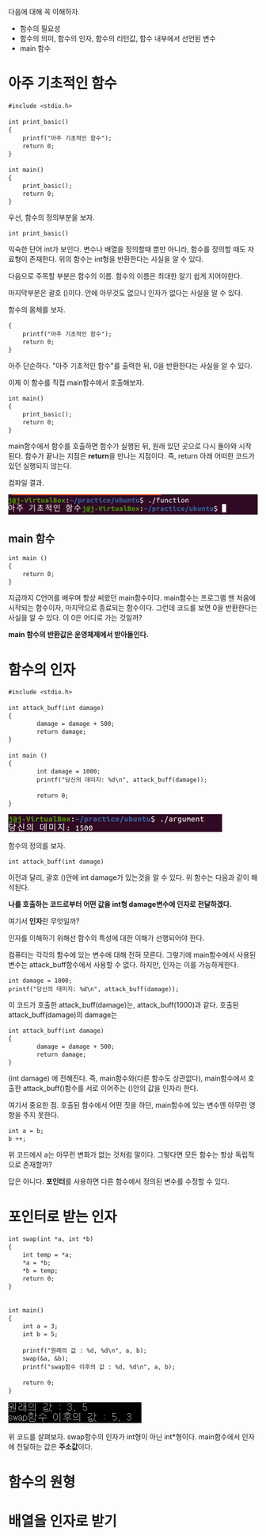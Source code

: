 다음에 대해 꼭 이해하자.

- 함수의 필요성
- 함수의 의미, 함수의 인자, 함수의 리턴값, 함수 내부에서 선언된 변수
- main 함수

# 아주 기초적인 함수

    #include <stdio.h>

    int print_basic()
    {
        printf("아주 기초적인 함수");
        return 0;
    }

    int main()
    {
        print_basic();
        return 0;
    }

우선, 함수의 정의부분을 보자.

    int print_basic()

익숙한 단어 int가 보인다. 변수나 배열을 정의할때 뿐만 아니라, 함수를 정의할 때도 자료형이 존재한다. 위의 함수는 int형을 반환한다는 사실을 알 수 있다.

다음으로 주목할 부분은 함수의 이름. 함수의 이름은 최대한 알기 쉽게 지어야한다.

마지막부분은 괄호 ()이다. 안에 아무것도 없으니 인자가 없다는 사실을 알 수 있다.

함수의 몸체를 보자.

    {
        printf("아주 기초적인 함수");
        return 0;
    }

아주 단순하다. "아주 기초적인 함수"를 출력한 뒤, 0을 반환한다는 사실을 알 수 있다.

이제 이 함수를 직접 main함수에서 호출해보자.

    int main()
    {
        print_basic();
        return 0;
    }

main함수에서 함수를 호출하면 함수가 실행된 뒤, 원래 있던 곳으로 다시 돌아와 시작된다. 함수가 끝나는 지점은 **return**을 만나는 지점이다.
즉, return 아래 어떠한 코드가 있던 실행되지 않는다.

컴파일 결과.

![](/img/function_0.PNG)

## main 함수

    int main ()
    {
        return 0;
    }

지금까지 C언어를 배우며 항상 써왔던 main함수이다. main함수는 프로그램 맨 처음에 시작되는 함수이자, 마지막으로 종료되는 함수이다. 그런데 코드를 보면 0을 반환한다는 사실을 알 수 있다. 이 0은 어디로 가는 것일까?

**main 함수의 반환값은 운영체제에서 받아들인다.**

# 함수의 인자

    #include <stdio.h>

    int attack_buff(int damage)
    {
            damage = damage + 500;
            return damage;
    }

    int main ()
    {
            int damage = 1000;
            printf("당신의 데미지: %d\n", attack_buff(damage));

            return 0;
    }

![](/img/function_1.PNG)

함수의 정의를 보자.

    int attack_buff(int damage)

이전과 달리, 괄호 ()안에 int damage가 있는것을 알 수 있다.
위 함수는 다음과 같이 해석된다.

**나를 호출하는 코드로부터 어떤 값을 int형 damage변수에 인자로 전달하겠다.**

여기서 **인자**란 무엇일까?

인자를 이해하기 위해선 함수의 특성에 대한 이해가 선행되어야 한다.

컴퓨터는 각각의 함수에 있는 변수에 대해 전혀 모른다. 그렇기에 main함수에서 사용된 변수는 attack_buff함수에서 사용할 수 없다.
하지만, 인자는 이를 가능하게한다.

    int damage = 1000;
    printf("당신의 데미지: %d\n", attack_buff(damage));

이 코드가 호출한 attack_buff(damage)는, attack_buff(1000)과 같다. 호출된 attack_buff(damage)의 damage는

    int attack_buff(int damage)
    {
            damage = damage + 500;
            return damage;
    }

(int damage) 에 전해진다.
즉, main함수와(다른 함수도 상관없다), main함수에서 호출한 attack_buff()함수를 서로 이어주는 ()안의 값을 인자라 한다.

여기서 중요한 점. 호출된 함수에서 어떤 짓을 하던, main함수에 있는 변수엔 아무런 영향을 주지 못한다.

    int a = b;
    b ++;

위 코드에서 a는 아무런 변화가 없는 것처럼 말이다.
그렇다면 모든 함수는 항상 독립적으로 존재할까?

답은 아니다. **포인터**를 사용하면 다른 함수에서 정의된 변수를 수정할 수 있다.

# 포인터로 받는 인자

    int swap(int *a, int *b)
    {
        int temp = *a;
        *a = *b;
        *b = temp;
        return 0;
    }


    int main()
    {
        int a = 3;
        int b = 5;

        printf("원래의 값 : %d, %d\n", a, b);
        swap(&a, &b);
        printf("swap함수 이후의 값 : %d, %d\n", a, b);

        return 0;
    }

![](/img/function_7.PNG)

위 코드를 살펴보자.
swap함수의 인자가 int형이 아닌 int\*형이다. main함수에서 인자에 전달하는 값은 **주소값**이다.

# 함수의 원형

# 배열을 인자로 받기
